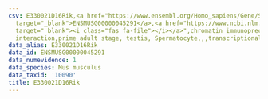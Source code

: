 ```yaml
---
csv: E330021D16Rik,<a href="https://www.ensembl.org/Homo_sapiens/Gene/Summary?db=core;g=ENSMUSG00000045291"
  target="_blank">ENSMUSG00000045291</a>,<a href="https://www.ncbi.nlm.nih.gov/pubmed/25450459"
  target="_blank"><i class="fas fa-file"></i></a>",chromatin immunoprecipitation assay,direct
  interaction,prime adult stage, testis, Spermatocyte,,,transcriptional regulation,
data_alias: E330021D16Rik
data_id: ENSMUSG00000045291
data_numevidence: 1
data_species: Mus musculus
data_taxid: '10090'
title: E330021D16Rik
---
```

